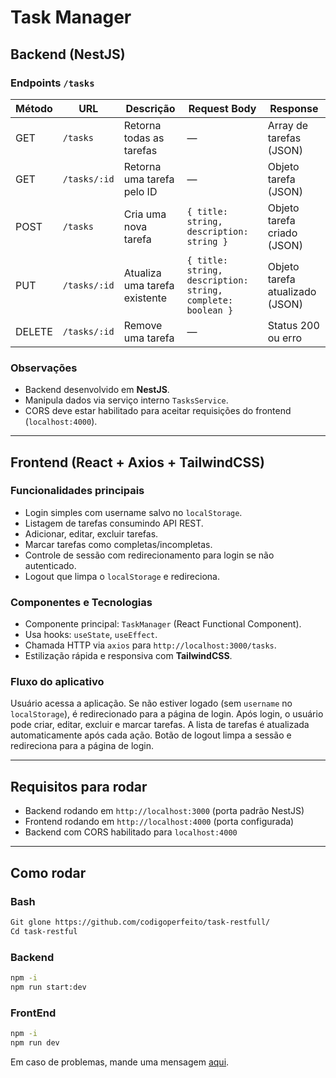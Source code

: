 # Task Manager

## Backend (NestJS)

### Endpoints `/tasks`

| Método | URL           | Descrição                     | Request Body                             | Response                     |
|--------|---------------|-------------------------------|----------------------------------------|------------------------------|
| GET    | `/tasks`      | Retorna todas as tarefas       | —                                      | Array de tarefas (JSON)       |
| GET    | `/tasks/:id`  | Retorna uma tarefa pelo ID     | —                                      | Objeto tarefa (JSON)          |
| POST   | `/tasks`      | Cria uma nova tarefa           | `{ title: string, description: string }` | Objeto tarefa criado (JSON)   |
| PUT    | `/tasks/:id`  | Atualiza uma tarefa existente  | `{ title: string, description: string, complete: boolean }` | Objeto tarefa atualizado (JSON) |
| DELETE | `/tasks/:id`  | Remove uma tarefa              | —                                      | Status 200 ou erro            |

### Observações

- Backend desenvolvido em **NestJS**.
- Manipula dados via serviço interno `TasksService`.
- CORS deve estar habilitado para aceitar requisições do frontend (`localhost:4000`).

---

## Frontend (React + Axios + TailwindCSS)

### Funcionalidades principais

- Login simples com username salvo no `localStorage`.
- Listagem de tarefas consumindo API REST.
- Adicionar, editar, excluir tarefas.
- Marcar tarefas como completas/incompletas.
- Controle de sessão com redirecionamento para login se não autenticado.
- Logout que limpa o `localStorage` e redireciona.

### Componentes e Tecnologias

- Componente principal: `TaskManager` (React Functional Component).
- Usa hooks: `useState`, `useEffect`.
- Chamada HTTP via `axios` para `http://localhost:3000/tasks`.
- Estilização rápida e responsiva com **TailwindCSS**.

### Fluxo do aplicativo

 Usuário acessa a aplicação. Se não estiver logado (sem `username` no `localStorage`), é redirecionado para a página de login.
 Após login, o usuário pode criar, editar, excluir e marcar tarefas.
 A lista de tarefas é atualizada automaticamente após cada ação.
 Botão de logout limpa a sessão e redireciona para a página de login.

---

## Requisitos para rodar

- Backend rodando em `http://localhost:3000` (porta padrão NestJS)
- Frontend rodando em `http://localhost:4000` (porta configurada)
- Backend com CORS habilitado para `localhost:4000`

---

## Como rodar

### Bash

```bash
Git glone https://github.com/codigoperfeito/task-restfull/
Cd task-restful
```

### Backend

```bash
npm -i
npm run start:dev
```

### FrontEnd

```bash
npm -i
npm run dev
```

Em caso de problemas, mande uma mensagem [aqui](https://www.codigoperfeito.com.br).


